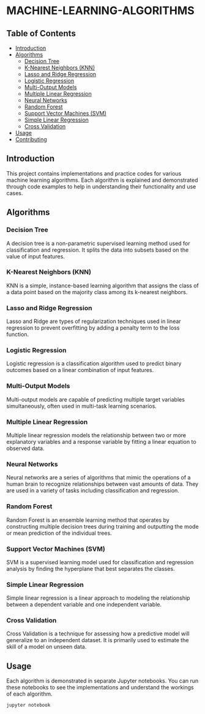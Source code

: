 # MACHINE-LEARNING-ALGORITHMS

## Table of Contents
- [Introduction](#introduction)
- [Algorithms](#algorithms)
  - [Decision Tree](#decision-tree)
  - [K-Nearest Neighbors (KNN)](#k-nearest-neighbors-knn)
  - [Lasso and Ridge Regression](#lasso-and-ridge-regression)
  - [Logistic Regression](#logistic-regression)
  - [Multi-Output Models](#multi-output-models)
  - [Multiple Linear Regression](#multiple-linear-regression)
  - [Neural Networks](#neural-networks)
  - [Random Forest](#random-forest)
  - [Support Vector Machines (SVM)](#support-vector-machines-svm)
  - [Simple Linear Regression](#simple-linear-regression)
  - [Cross Validation](#cross-validation)
- [Usage](#usage)
- [Contributing](#contributing)


## Introduction
This project contains implementations and practice codes for various machine learning algorithms. Each algorithm is explained and demonstrated through code examples to help in understanding their functionality and use cases.

## Algorithms

### Decision Tree
A decision tree is a non-parametric supervised learning method used for classification and regression. It splits the data into subsets based on the value of input features.

### K-Nearest Neighbors (KNN)
KNN is a simple, instance-based learning algorithm that assigns the class of a data point based on the majority class among its k-nearest neighbors.

### Lasso and Ridge Regression
Lasso and Ridge are types of regularization techniques used in linear regression to prevent overfitting by adding a penalty term to the loss function.

### Logistic Regression
Logistic regression is a classification algorithm used to predict binary outcomes based on a linear combination of input features.

### Multi-Output Models
Multi-output models are capable of predicting multiple target variables simultaneously, often used in multi-task learning scenarios.

### Multiple Linear Regression
Multiple linear regression models the relationship between two or more explanatory variables and a response variable by fitting a linear equation to observed data.

### Neural Networks
Neural networks are a series of algorithms that mimic the operations of a human brain to recognize relationships between vast amounts of data. They are used in a variety of tasks including classification and regression.

### Random Forest
Random Forest is an ensemble learning method that operates by constructing multiple decision trees during training and outputting the mode or mean prediction of the individual trees.

### Support Vector Machines (SVM)
SVM is a supervised learning model used for classification and regression analysis by finding the hyperplane that best separates the classes.

### Simple Linear Regression
Simple linear regression is a linear approach to modeling the relationship between a dependent variable and one independent variable.

### Cross Validation
Cross Validation is a technique for assessing how a predictive model will generalize to an independent dataset. It is primarily used to estimate the skill of a model on unseen data.

## Usage
Each algorithm is demonstrated in separate Jupyter notebooks. You can run these notebooks to see the implementations and understand the workings of each algorithm.
```bash
jupyter notebook


